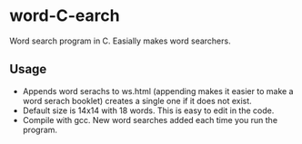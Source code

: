 # word-C-earch
Word search program in C. Easially makes word searchers.
## Usage
- Appends word serachs to ws.html (appending makes it easier to make a word serach booklet) creates a single one if it does not exist.
- Default size is 14x14 with 18 words. This is easy to edit in the code.
- Compile with gcc. New word searches added each time you run the program.
